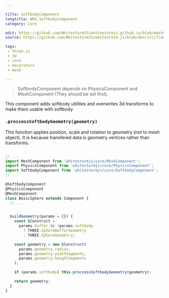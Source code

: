```yaml
---

title: SoftbodyComponent
longtitle: WHS.SoftbodyComponent
category: Core

edit: https://github.com/WhitestormJS/whitestormjs.github.io/blob/master/src/pages/docs/core/softbodycomponent.md
source: https://github.com/WhitestormJS/whitestorm.js/blob/dev/src/framework/core/SoftbodyComponent.js

tags:
 - three.js
 - 3d
 - core
 - decorators
 - mesh

---
```


> SoftbodyComponent depends on PhysicsComponent and MeshComponent (They should be set first).

This component adds softbody utilities and overwrites 3d transforms to make them usable with softbody.

### `.proccessSoftbodyGeometry(geometry)`

This function applies position, scale and rotation to geometry (not to mesh object). It is because transfered data is geometry vertices rather than transforms.

```javascript

// ...
import MeshComponent from 'whitestormjs/core/MeshComponent';
import PhysicsComponent from 'whitestormjs/core/PhysicsComponent';
import SoftbodyComponent from 'whitestormjs/core/SoftbodyComponent';
// ...

@SoftbodyComponent
@PhysicsComponent
@MeshComponent
class BasicSphere extends Component {
  // ...


  buildGeometry(params = {}) {
    const GConstruct = 
      params.buffer && !params.softbody 
        ? THREE.SphereBufferGeometry 
        : THREE.SphereGeometry;

    const geometry = new GConstruct(
      params.geometry.radius,
      params.geometry.widthSegments,
      params.geometry.heightSegments
    );

    if (params.softbody) this.proccessSoftbodyGeometry(geometry);

    return geometry;
  }
}
```
